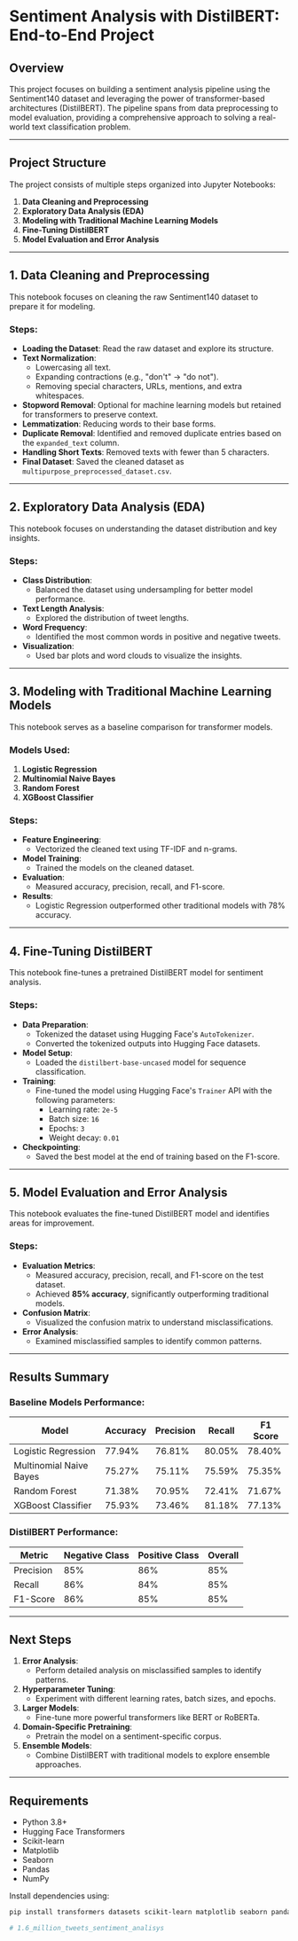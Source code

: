 # Sentiment Analysis with DistilBERT: End-to-End Project

## Overview
This project focuses on building a sentiment analysis pipeline using the Sentiment140 dataset and leveraging the power of transformer-based architectures (DistilBERT). The pipeline spans from data preprocessing to model evaluation, providing a comprehensive approach to solving a real-world text classification problem.

---

## Project Structure
The project consists of multiple steps organized into Jupyter Notebooks:

1. **Data Cleaning and Preprocessing**
2. **Exploratory Data Analysis (EDA)**
3. **Modeling with Traditional Machine Learning Models**
4. **Fine-Tuning DistilBERT**
5. **Model Evaluation and Error Analysis**

---

## 1. Data Cleaning and Preprocessing
This notebook focuses on cleaning the raw Sentiment140 dataset to prepare it for modeling.

### Steps:
- **Loading the Dataset**: Read the raw dataset and explore its structure.
- **Text Normalization**:
  - Lowercasing all text.
  - Expanding contractions (e.g., "don't" → "do not").
  - Removing special characters, URLs, mentions, and extra whitespaces.
- **Stopword Removal**: Optional for machine learning models but retained for transformers to preserve context.
- **Lemmatization**: Reducing words to their base forms.
- **Duplicate Removal**: Identified and removed duplicate entries based on the `expanded_text` column.
- **Handling Short Texts**: Removed texts with fewer than 5 characters.
- **Final Dataset**: Saved the cleaned dataset as `multipurpose_preprocessed_dataset.csv`.

---

## 2. Exploratory Data Analysis (EDA)
This notebook focuses on understanding the dataset distribution and key insights.

### Steps:
- **Class Distribution**:
  - Balanced the dataset using undersampling for better model performance.
- **Text Length Analysis**:
  - Explored the distribution of tweet lengths.
- **Word Frequency**:
  - Identified the most common words in positive and negative tweets.
- **Visualization**:
  - Used bar plots and word clouds to visualize the insights.

---

## 3. Modeling with Traditional Machine Learning Models
This notebook serves as a baseline comparison for transformer models.

### Models Used:
1. **Logistic Regression**
2. **Multinomial Naive Bayes**
3. **Random Forest**
4. **XGBoost Classifier**

### Steps:
- **Feature Engineering**:
  - Vectorized the cleaned text using TF-IDF and n-grams.
- **Model Training**:
  - Trained the models on the cleaned dataset.
- **Evaluation**:
  - Measured accuracy, precision, recall, and F1-score.
- **Results**:
  - Logistic Regression outperformed other traditional models with 78% accuracy.

---

## 4. Fine-Tuning DistilBERT
This notebook fine-tunes a pretrained DistilBERT model for sentiment analysis.

### Steps:
- **Data Preparation**:
  - Tokenized the dataset using Hugging Face's `AutoTokenizer`.
  - Converted the tokenized outputs into Hugging Face datasets.
- **Model Setup**:
  - Loaded the `distilbert-base-uncased` model for sequence classification.
- **Training**:
  - Fine-tuned the model using Hugging Face's `Trainer` API with the following parameters:
    - Learning rate: `2e-5`
    - Batch size: `16`
    - Epochs: `3`
    - Weight decay: `0.01`
- **Checkpointing**:
  - Saved the best model at the end of training based on the F1-score.

---

## 5. Model Evaluation and Error Analysis
This notebook evaluates the fine-tuned DistilBERT model and identifies areas for improvement.

### Steps:
- **Evaluation Metrics**:
  - Measured accuracy, precision, recall, and F1-score on the test dataset.
  - Achieved **85% accuracy**, significantly outperforming traditional models.
- **Confusion Matrix**:
  - Visualized the confusion matrix to understand misclassifications.
- **Error Analysis**:
  - Examined misclassified samples to identify common patterns.

---

## Results Summary
### Baseline Models Performance:
| Model                     | Accuracy  | Precision  | Recall     | F1 Score   |
|---------------------------|-----------|------------|------------|------------|
| Logistic Regression       | 77.94%    | 76.81%     | 80.05%     | 78.40%     |
| Multinomial Naive Bayes   | 75.27%    | 75.11%     | 75.59%     | 75.35%     |
| Random Forest             | 71.38%    | 70.95%     | 72.41%     | 71.67%     |
| XGBoost Classifier        | 75.93%    | 73.46%     | 81.18%     | 77.13%     |

### DistilBERT Performance:
| Metric                    | Negative Class | Positive Class | Overall  |
|---------------------------|----------------|----------------|----------|
| Precision                 | 85%            | 86%            | 85%      |
| Recall                    | 86%            | 84%            | 85%      |
| F1-Score                 | 86%            | 85%            | 85%      |

---

## Next Steps
1. **Error Analysis**:
   - Perform detailed analysis on misclassified samples to identify patterns.
2. **Hyperparameter Tuning**:
   - Experiment with different learning rates, batch sizes, and epochs.
3. **Larger Models**:
   - Fine-tune more powerful transformers like BERT or RoBERTa.
4. **Domain-Specific Pretraining**:
   - Pretrain the model on a sentiment-specific corpus.
5. **Ensemble Models**:
   - Combine DistilBERT with traditional models to explore ensemble approaches.

---

## Requirements
- Python 3.8+
- Hugging Face Transformers
- Scikit-learn
- Matplotlib
- Seaborn
- Pandas
- NumPy

Install dependencies using:
```bash
pip install transformers datasets scikit-learn matplotlib seaborn pandas numpy

# 1.6_million_tweets_sentiment_analisys
